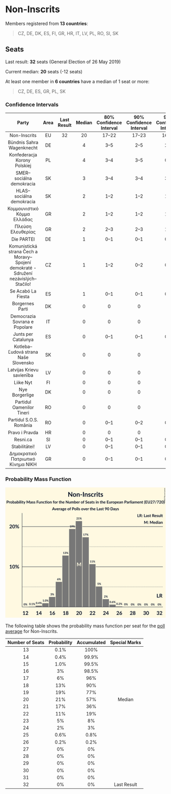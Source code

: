 # Non-Inscrits

Members registered from **13 countries**:

> CZ, DE, DK, ES, FI, GR, HR, IT, LV, PL, RO, SI, SK

## Seats

Last result: **32** seats (General Election of 26 May 2019)

Current median: **20** seats (-12 seats)

At least one member in **6 countries** have a median of 1 seat or more:

> CZ, DE, ES, GR, PL, SK

### Confidence Intervals

| Party | Area | Last Result | Median | 80% Confidence Interval | 90% Confidence Interval | 95% Confidence Interval | 99% Confidence Interval |
|:-----:|:----:|:-----------:|:------:|:-----------------------:|:-----------------------:|:-----------------------:|:-----------------------:|
| Non-Inscrits | EU | 32 | 20 | 17–22 | 17–23 | 16–24 | 15–25 |
| Bündnis Sahra Wagenknecht | DE | | 4 | 3–5 | 2–5 | 2–5 | 2–6 |
| Konfederacja Korony Polskiej | PL | | 4 | 3–4 | 3–5 | 0–5 | 0–5 |
| SMER–sociálna demokracia | SK | | 3 | 3–4 | 3–4 | 3–4 | 3–4 |
| HLAS–sociálna demokracia | SK | | 2 | 1–2 | 1–2 | 1–2 | 1–2 |
| Κομμουνιστικό Κόμμα Ελλάδας | GR | | 2 | 1–2 | 1–2 | 1–2 | 1–3 |
| Πλεύση Ελευθερίας | GR | | 2 | 2–3 | 2–3 | 1–3 | 1–3 |
| Die PARTEI | DE | | 1 | 0–1 | 0–1 | 0–1 | 0–1 |
| Komunistická strana Čech a Moravy–Spojení demokraté - Sdružení nezávislých–Stačilo! | CZ | | 1 | 1–2 | 0–2 | 0–2 | 0–2 |
| Se Acabó La Fiesta | ES | | 1 | 0–1 | 0–1 | 0–1 | 0–2 |
| Borgernes Parti | DK | | 0 | 0 | 0 | 0 | 0 |
| Democrazia Sovrana e Popolare | IT | | 0 | 0 | 0 | 0 | 0 |
| Junts per Catalunya | ES | | 0 | 0–1 | 0–1 | 0–1 | 0–1 |
| Kotleba–Ľudová strana Naše Slovensko | SK | | 0 | 0 | 0 | 0 | 0 |
| Latvijas Krievu savienība | LV | | 0 | 0 | 0 | 0 | 0 |
| Liike Nyt | FI | | 0 | 0 | 0 | 0 | 0 |
| Nye Borgerlige | DK | | 0 | 0 | 0 | 0 | 0 |
| Partidul Oamenilor Tineri | RO | | 0 | 0 | 0 | 0 | 0 |
| Partidul S.O.S. România | RO | | 0 | 0–1 | 0–2 | 0–2 | 0–2 |
| Pravo i Pravda | HR | | 0 | 0 | 0 | 0 | 0 |
| Resni.ca | SI | | 0 | 0–1 | 0–1 | 0–1 | 0–1 |
| Stabilitātei! | LV | | 0 | 0–1 | 0–1 | 0–1 | 0–1 |
| Δημοκρατικό Πατριωτικό Κίνημα ΝΙΚΗ | GR | | 0 | 0–1 | 0–1 | 0–1 | 0–1 |

### Probability Mass Function

![Graph with seats probability mass function not yet produced](average-2025-10-31-seats-pmf-non-inscrits.png "Seats Probability Mass Function")

The following table shows the probability mass function per seat for the [poll average](average-2025-10-31.html) for Non-Inscrits.

| Number of Seats | Probability | Accumulated | Special Marks |
|:---------------:|:-----------:|:-----------:|:-------------:|
| 13 | 0.1% | 100% |  |
| 14 | 0.4% | 99.9% |  |
| 15 | 1.0% | 99.5% |  |
| 16 | 3% | 98.5% |  |
| 17 | 6% | 96% |  |
| 18 | 13% | 90% |  |
| 19 | 19% | 77% |  |
| 20 | 21% | 57% | Median |
| 21 | 17% | 36% |  |
| 22 | 11% | 19% |  |
| 23 | 5% | 8% |  |
| 24 | 2% | 3% |  |
| 25 | 0.6% | 0.8% |  |
| 26 | 0.2% | 0.2% |  |
| 27 | 0% | 0% |  |
| 28 | 0% | 0% |  |
| 29 | 0% | 0% |  |
| 30 | 0% | 0% |  |
| 31 | 0% | 0% |  |
| 32 | 0% | 0% | Last Result |


